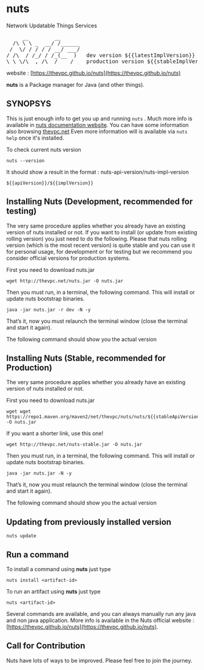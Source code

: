 # nuts
Network Updatable Things Services
<pre>
     __        __    
  /\ \ \ _  __/ /______
 /  \/ / / / / __/ ___/
/ /\  / /_/ / /_(__  )   dev version ${{latestImplVersion}} (accessible on thevpc.net)
\_\ \/\__,_/\__/____/    production version ${{stableImplVersion}} (accessible on maven central)
</pre>

website : [https://thevpc.github.io/nuts](https://thevpc.github.io/nuts)

**nuts** is a Package manager for Java (and other things).


## SYNOPSYS

This is just enough info to get you up and running ```nuts``` .
Much more info is available in [nuts documentation website](https://thevpc.github.io/nuts).
You can have some information also browsing [thevpc.net](http://thevpc.net/nuts/)
Even more information will is available via ```nuts help``` once it's installed.

To check current nuts version
```
nuts --version
```

It should show a result in the format : nuts-api-version/nuts-impl-version

```
${{apiVersion}}/${{implVersion}}
```

## Installing Nuts (Development, recommended for testing)

The very same procedure applies whether you already have an existing version of nuts installed or not.
If you want to install (or update from existing rolling version) you just need to do the following.
Please that nuts rolling version (which is the most recent version) is quite stable and you can use it for personal usage, for development or for testing but we recommend you consider official versions for production systems.

First you need to download nuts.jar

```
wget http://thevpc.net/nuts.jar -O nuts.jar
```

Then you must run, in a terminal, the following command. This will install or update nuts bootstrap binaries.

```
java -jar nuts.jar -r dev -N -y
```

That’s it, now you must relaunch the terminal window (close the terminal and start it again).

The following command should show you the actual version


## Installing Nuts (Stable, recommended for Production)

The very same procedure applies whether you already have an existing version of nuts installed or not.

First you need to download nuts.jar

```
wget wget https://repo1.maven.org/maven2/net/thevpc/nuts/nuts/${{stableApiVersion}}/nuts-${{stableApiVersion}}.jar -O nuts.jar
```

If you want a shorter link, use this one!
```
wget http://thevpc.net/nuts-stable.jar -O nuts.jar
```


Then you must run, in a terminal, the following command. This will install or update nuts bootstrap binaries.

```
java -jar nuts.jar -N -y
```

That’s it, now you must relaunch the terminal window (close the terminal and start it again).

The following command should show you the actual version

## Updating from previously installed version

```
nuts update
```

## Run a command


To install a command using **nuts** just type

```
nuts install <artifact-id>
```

To run an artifact using **nuts** just type

```
nuts <artifact-id>
```

Several commands are available, and you can always manually run any java and non java application. More info is available in the Nuts official website : [https://thevpc.github.io/nuts](https://thevpc.github.io/nuts).

## Call for Contribution
Nuts have lots of ways to be improved. Please feel free to join the journey.
